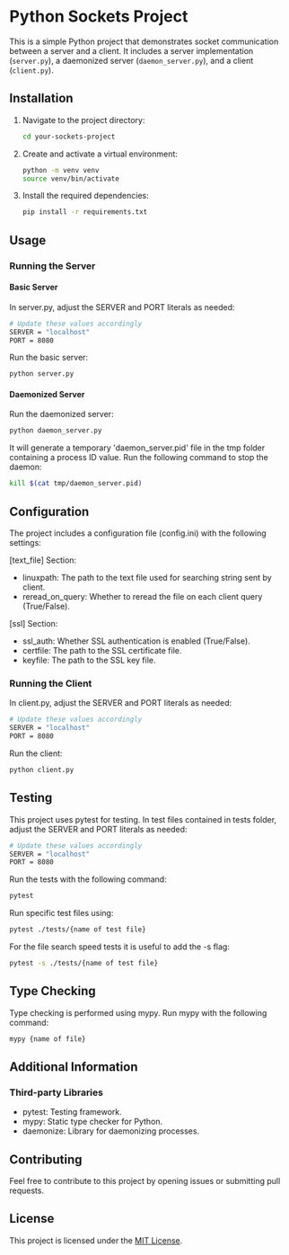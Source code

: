 # Python Sockets Project

This is a simple Python project that demonstrates socket communication between a server and a client. It includes a server implementation (`server.py`), a daemonized server (`daemon_server.py`), and a client (`client.py`).

## Installation

1. Navigate to the project directory:

   ```bash
   cd your-sockets-project
   ```

2. Create and activate a virtual environment:

   ```bash
   python -m venv venv
   source venv/bin/activate
   ```

3. Install the required dependencies:

   ```bash
   pip install -r requirements.txt
   ```

## Usage

### Running the Server

#### Basic Server

In server.py, adjust the SERVER and PORT literals as needed:

```bash
# Update these values accordingly
SERVER = "localhost"
PORT = 8080
```

Run the basic server:

```bash
python server.py
```

#### Daemonized Server

Run the daemonized server:

```bash
python daemon_server.py
```

It will generate a temporary 'daemon_server.pid' file in the tmp folder containing a process ID value. Run the following command to stop the daemon:

```bash
kill $(cat tmp/daemon_server.pid)
```

## Configuration
The project includes a configuration file (config.ini) with the following settings:

[text_file] Section:
- linuxpath: The path to the text file used for searching string sent by client.
- reread_on_query: Whether to reread the file on each client query (True/False).

[ssl] Section:
- ssl_auth: Whether SSL authentication is enabled (True/False).
- certfile: The path to the SSL certificate file.
- keyfile: The path to the SSL key file.

### Running the Client

In client.py, adjust the SERVER and PORT literals as needed:

```bash
# Update these values accordingly
SERVER = "localhost"
PORT = 8080
```

Run the client:

```bash
python client.py
```

## Testing
This project uses pytest for testing.
In test files contained in tests folder, adjust the SERVER and PORT literals as needed:

```bash
# Update these values accordingly
SERVER = "localhost"
PORT = 8080
```

Run the tests with the following command:

```bash
pytest
```

Run specific test files using:

```bash
pytest ./tests/{name of test file}
```

For the file search speed tests it is useful to add the -s flag:

```bash
pytest -s ./tests/{name of test file}
```

## Type Checking

Type checking is performed using mypy. Run mypy with the following command:

```bash
mypy {name of file}
```

## Additional Information

### Third-party Libraries

- pytest: Testing framework.
- mypy: Static type checker for Python.
- daemonize: Library for daemonizing processes.

## Contributing

Feel free to contribute to this project by opening issues or submitting pull requests.

## License

This project is licensed under the [MIT License](LICENSE).
